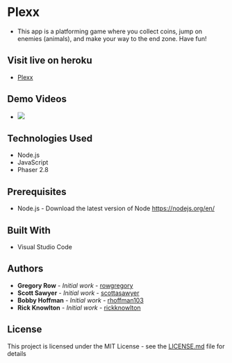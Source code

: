 # Plexx

 * This app is a platforming game where you collect coins, jump on enemies (animals), and make your way to the end zone. Have fun!


## Visit live on heroku

 * [Plexx](https://plexxgr.herokuapp.com/)
     
## Demo Videos

 * ![](app/public/images/plexx.gif?raw=true)
 
## Technologies Used

 * Node.js
 * JavaScript
 * Phaser 2.8

## Prerequisites

 - Node.js - Download the latest version of Node https://nodejs.org/en/

## Built With

 * Visual Studio Code

## Authors

 * **Gregory Row** - *Initial work* - [rowgregory](https://github.com/rowgregory)
 * **Scott Sawyer** - *Initial work* - [scottasawyer](https://github.com/scottasawyer)
 * **Bobby Hoffman** - *Initial work* - [rhoffman103](https://github.com/rhoffman103)
 * **Rick Knowlton** - *Initial work* - [rickknowlton](https://github.com/rickknowlton)

## License

This project is licensed under the MIT License - see the [LICENSE.md](LICENSE.md) file for details

